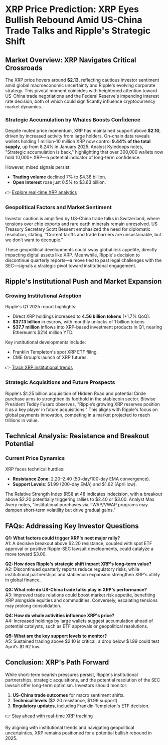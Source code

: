 # XRP Price Prediction: XRP Eyes Bullish Rebound Amid US-China Trade Talks and Ripple's Strategic Shift  

## Market Overview: XRP Navigates Critical Crossroads  

The XRP price hovers around **$2.13**, reflecting cautious investor sentiment amid global macroeconomic uncertainty and Ripple's evolving corporate strategy. This pivotal moment coincides with heightened attention toward US-China trade negotiations and the Federal Reserve's impending interest rate decision, both of which could significantly influence cryptocurrency market dynamics.  

### Strategic Accumulation by Whales Boosts Confidence  

Despite muted price momentum, XRP has maintained support above **$2.10**, driven by increased activity from large holders. On-chain data reveals wallets holding 1 million–10 million XRP now control **9.44% of the total supply**, up from 8.24% in January 2025. Analyst Kyledoops notes, "Strategic accumulation is back," highlighting that over 300,000 wallets now hold 10,000+ XRP—a potential indicator of long-term confidence.  

However, mixed signals persist:  
- **Trading volume** declined 7% to $4.38 billion.  
- **Open Interest** rose just 0.5% to $3.63 billion.  

👉 [Explore real-time XRP analytics](https://bit.ly/okx-bonus)  

### Geopolitical Factors and Market Sentiment  

Investor caution is amplified by US-China trade talks in Switzerland, where tensions over chip exports and rare earth minerals remain unresolved. US Treasury Secretary Scott Bessent emphasized the need for diplomatic resolution, stating, "Current tariffs and trade barriers are unsustainable, but we don’t want to decouple."  

These geopolitical developments could sway global risk appetite, directly impacting digital assets like XRP. Meanwhile, Ripple's decision to discontinue quarterly reports—a move tied to past legal challenges with the SEC—signals a strategic pivot toward institutional engagement.  

## Ripple's Institutional Push and Market Expansion  

### Growing Institutional Adoption  

Ripple's Q1 2025 report highlights:  
- Direct XRP holdings increased to **4.56 billion tokens** (+1.7% QoQ).  
- **$37.13 billion** in escrow, with monthly unlocks of 1 billion tokens.  
- **$37.7 million** inflows into XRP-based investment products in Q1, nearing Ethereum's $214 million YTD.  

Key institutional developments include:  
- Franklin Templeton's spot XRP ETF filing.  
- CME Group's launch of XRP futures.  

👉 [Track XRP institutional trends](https://bit.ly/okx-bonus)  

### Strategic Acquisitions and Future Prospects  

Ripple's $1.25 billion acquisition of Hidden Road and potential Circle purchase aims to strengthen its foothold in the stablecoin sector. Bitwise President Teddy Fusaro observes, "Ripple’s growing XRP reserves position it as a key player in future acquisitions." This aligns with Ripple's focus on global payments innovation, competing in a market projected to reach trillions in value.  

## Technical Analysis: Resistance and Breakout Potential  

### Current Price Dynamics  

XRP faces technical hurdles:  
- **Resistance Zone**: $2.20–$2.40 (50-day/100-day EMA convergence).  
- **Support Levels**: $1.99 (200-day EMA) and $1.62 (April low).  

The Relative Strength Index (RSI) at 48 indicates indecision, with a breakout above $2.20 potentially triggering rallies to $2.40 or $3.00. Analyst Max Avery notes, "Institutional purchases via TWAP/VWAP programs may dampen short-term volatility but drive gradual gains."  

## FAQs: Addressing Key Investor Questions  

**Q1: What factors could trigger XRP's next major rally?**  
A1: A decisive breakout above $2.20 resistance, coupled with spot ETF approval or positive Ripple-SEC lawsuit developments, could catalyze a move toward $3.00.  

**Q2: How does Ripple's strategic shift impact XRP's long-term value?**  
A2: Discontinued quarterly reports reduce regulatory risks, while institutional partnerships and stablecoin expansion strengthen XRP's utility in global finance.  

**Q3: What role do US-China trade talks play in XRP's performance?**  
A3: Improved trade relations could boost market risk appetite, benefiting XRP alongside equities and commodities. Conversely, escalating tensions may prolong consolidation.  

**Q4: How do whale activities influence XRP's price?**  
A4: Increased holdings by large wallets suggest accumulation ahead of potential catalysts, such as ETF approvals or geopolitical resolutions.  

**Q5: What are the key support levels to monitor?**  
A5: Sustained trading above $2.10 is critical; a drop below $1.99 could test April's $1.62 low.  

## Conclusion: XRP's Path Forward  

While short-term bearish pressures persist, Ripple's institutional partnerships, strategic acquisitions, and the potential resolution of the SEC lawsuit offer long-term optimism. Investors should monitor:  
1. **US-China trade outcomes** for macro sentiment shifts.  
2. **Technical levels** ($2.20 resistance, $1.99 support).  
3. **Regulatory updates**, including Franklin Templeton's ETF decision.  

👉 [Stay ahead with real-time XRP tracking](https://bit.ly/okx-bonus)  

By aligning with institutional trends and navigating geopolitical uncertainties, XRP remains positioned for a potential bullish rebound in 2025.